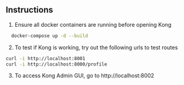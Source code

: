 ## Instructions

1. Ensure all docker containers are running before opening Kong
```bash
  docker-compose up -d --build
```

2. To test if Kong is working, try out the following urls to test routes
```bash
curl -i http://localhost:8001
curl -i http://localhost:8000/profile
```

3. To access Kong Admin GUI, go to http://localhost:8002







